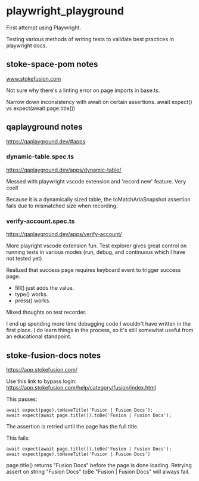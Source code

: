 # playwright_playground
First attempt using Playwright.

Testing various methods of writing tests to validate best practices in playwright docs. 

## stoke-space-pom notes

www.stokefusion.com

Not sure why there's a linting error on page imports in base.ts.

Narrow down inconsistency with await on certain assertions. await expect() vs expect(await page.title())

## qaplayground notes

https://qaplayground.dev/#apps

### dynamic-table.spec.ts 

https://qaplayground.dev/apps/dynamic-table/

Messed with playwright vscode extension and 'record new' feature. Very cool! 

Because it is a dynamically sized table, the toMatchAriaSnapshot assertion fails due to mismatched size when recording.

### verify-account.spec.ts

https://qaplayground.dev/apps/verify-account/

More playright vscode extension fun. Test explorer gives great control on running tests in various modes (run, debug, and continuous which I have not tested yet)

Realized that success page requires keyboard event to trigger success page. 
* fill() just adds the value. 
* type() works.
* press() works.

Mixed thoughts on test recorder. 

I end up spending more time debugging code I wouldn't have written in the first place. I do learn things in the process, so it's still somewhat useful from an educational standpoint. 

## stoke-fusion-docs notes

https://app.stokefusion.com/

Use this link to bypass login:
https://app.stokefusion.com/help/category/fusion/index.html

This passes:
```
await expect(page).toHaveTitle('Fusion | Fusion Docs');
await expect(await page.title()).toBe('Fusion | Fusion Docs');
```
The assertion is retried until the page has the full title.

This fails:
```
await expect(await page.title()).toBe('Fusion | Fusion Docs');
await expect(page).toHaveTitle('Fusion | Fusion Docs')
```
page.title() returns "Fusion Docs" before the page is done loading. Retrying assert on string "Fusion Docs" toBe "Fusion | Fusion Docs" will always fail.
